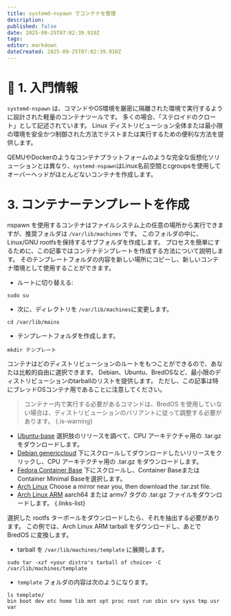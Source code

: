 ```yaml
---
title: systemd-nspawn でコンテナを管理
description:
published: false
date: 2025-09-25T07:02:39.910Z
tags:
editor: markdown
dateCreated: 2025-09-25T07:02:39.910Z
---
```


# 🔄 1. 入門情報

`systemd-nspawn` は、コマンドやOS環境を厳密に隔離された環境で実行するように設計された軽量のコンテナツールです。 多くの場合、「ステロイドのクロート」として記述されています。 Linux ディストリビューション全体または最小限の環境を安全かつ制御された方法でテストまたは実行するための便利な方法を提供します。

QEMUやDockerのようなコンテナプラットフォームのような完全な仮想化ソリューションとは異なり、`systemd-nspawn`はLinux名前空間とcgroupsを使用してオーバーヘッドがほとんどないコンテナを作成します。

# 3. コンテナーテンプレートを作成

nspawn を使用するコンテナはファイルシステム上の任意の場所から実行できますが、推奨フォルダは `/var/lib/machines` です。 このフォルダの中に、Linux/GNU rootfsを保持するサブフォルダを作成します。 プロセスを簡単にするために、この記事ではコンテナテンプレートを作成する方法について説明します。 そのテンプレートフォルダの内容を新しい場所にコピーし、新しいコンテナ環境として使用することができます。

- ルートに切り替える:

```
sudo su
```

- 次に、ディレクトリを `/var/lib/machines`に変更します。

```
cd /var/lib/mains
```

- テンプレートフォルダを作成します。

```
mkdir テンプレート
```

コンテナはどのディストリビューションのルートをもつことができるので、あなたは比較的自由に選択できます。 Debian、Ubuntu、BredOSなど、最小限のディストリビューションのtarballのリストを提供します。 ただし、この記事は特にブレッドOSコンテナ用であることに注意してください。

> コンテナー内で実行する必要があるコマンドは、BredOS を使用していない場合は、ディストリビューションのバリアントに従って調整する必要があります。
> {.is-warning}

- [Ubuntu-base](https://cdimage.ubuntu.com/ubuntu-base/releases/) 選択肢のリリースを調べて、CPU アーキテクチャ用の .tar.gz をダウンロードします。
- [Debian genericcloud](https://cloud.debian.org/images/cloud/) 下にスクロールしてダウンロードしたいリリースをクリックし、CPU アーキテクチャ用の .tar.gz をダウンロードします。
- [Fedora Container Base](https://fedoraproject.org/misc#minimal) 下にスクロールし、Container BaseまたはContainer Minimal Baseを選択します。
- [Arch Linux](https://archlinux.org/download/) Choose a mirror near you, then download the .tar.zst file.
- [Arch Linux ARM](https://archlinuxarm.org/os/) aarch64 または armv7 タグの .tar.gz ファイルをダウンロードします。
  {.links-list}

選択した rootfs ターボールをダウンロードしたら、それを抽出する必要があります。 この例では、Arch Linux ARM tarball をダウンロードし、あとで BredOS に変換します。

- tarball を `/var/lib/machines/template` に展開します。

```
sudo tar -xzf <your distro's tarball of choice> -C /var/lib/machines/template
```

- `template` フォルダの内容は次のようになります。

```
ls template/
bin boot dev etc home lib mnt opt proc root run sbin srv syss tmp usr var
```

